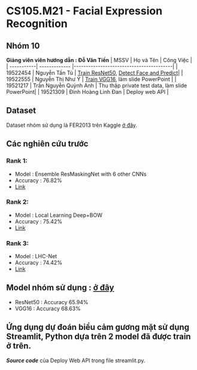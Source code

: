 # CS105.M21 - Facial Expression Recognition

## Nhóm 10

**Giảng viên viên hướng dẫn :  Đỗ Văn Tiến**
| MSSV       |  Họ và Tên       | Công Việc                               |
| -----------| -------------    |-----------------------------------------|
| 19522454   | Nguyễn Tấn Tú    | [Train ResNet50](https://www.kaggle.com/code/tunguyentan/face-emotion-recognition-using-resnet50), [Detect Face and Predict](https://colab.research.google.com/drive/1xiKulEmis7lrTgW7ktfXT0S3dubX3dX8?usp=sharing)|
| 19522555   | Nguyễn Thị Như Ý | [Train VGG16](https://www.kaggle.com/code/tunguyentan/face-emotion-recognition-using-vgg16/notebook), làm slide PowerPoint   |
| 19521217   | Trần Nguyễn Quỳnh Anh | Thu thập private test data, làm slide PowerPoint|
| 19521309   | Đinh Hoàng Linh Đan | Deploy web API |
## Dataset
Dataset nhóm sử dụng là FER2013 trên Kaggle [ở đây](https://www.kaggle.com/datasets/nicolejyt/facialexpressionrecognition).
## Các nghiên cứu trước
### Rank 1:
- Model : Ensemble ResMaskingNet with 6 other CNNs
- Accuracy : 76.82%
- [Link](https://arxiv.org/pdf/1307.0414v1.pdf)
### Rank 2:
- Model : Local Learning Deep+BOW
- Accuracy : 75.42%
- [Link](https://arxiv.org/pdf/1804.10892v7.pdf)
### Rank 3:
- Model : LHC-Net
- Accuracy : 74.42%
- [Link](https://arxiv.org/pdf/2111.07224v2.pdf)
## Model nhóm sử dụng : [ở đây](https://drive.google.com/drive/folders/1Gr-u9cjommoOPQznk-gOBWAQSxXnolmE?usp=sharing) 
- ResNet50 : Accuracy 65.94%
- VGG16 : Accuracy 68.63%
## Ứng dụng dự đoán biểu cảm gương mặt sử dụng Streamlit, Python dựa trên 2 model đã được train ở trên.
***Source code*** của Deploy Web API trong file streamlit.py.
